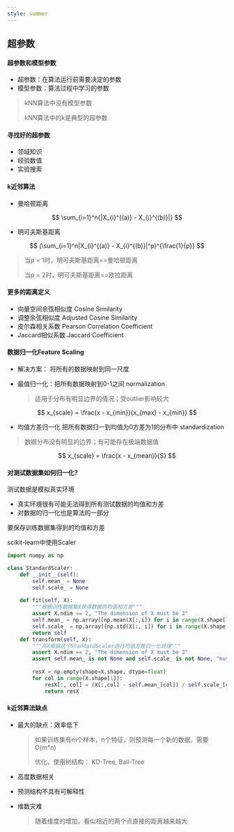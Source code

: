 ```yaml
---
style: summer
---
```

## 超参数

#### 超参数和模型参数

* 超参数：在算法运行前需要决定的参数
* 模型参数：算法过程中学习的参数

> kNN算法中没有模型参数
>
> kNN算法中的k是典型的超参数

#### 寻找好的超参数

* 领域知识
* 经验数值
* 实验搜索

#### k近邻算法

* 曼哈顿距离

$$
\sum_{i=1}^n{|X_{i}^{(a)} - X_{i}^{(b)}|}
$$



* 明可夫斯基距离

$$
(\sum_{i=1}^n|X_{i}^{(a)} - X_{i}^{(b)}|^p)^{\frac{1}{p}}
$$

> 当p = 1时，明可夫斯基距离==曼哈顿距离
>
> 当p = 2时，明可夫斯基距离==欧拉距离

#### 更多的距离定义

* 向量空间余弦相似度 Cosine Similarity
* 调整余弦相似度 Adjusted Cosine Similarity
* 皮尔森相关系数 Pearson Correlation Coefficient
* Jaccard相似系数 Jaccard Coefficient

#### 数据归一化Feature Scaling

* 解决方案： 将所有的数据映射到同一尺度

* 最值归一化：把所有数据映射到0-1之间 normalization 

  > 适用于分布有明显边界的情况；受outlier影响较大

$$
x_{scale} = \frac{x - x_{min}}{x_{max} - x_{min}}
$$

* 均值方差归一化 把所有数据归一到均值为0方差为1的分布中  standardization

> 数据分布没有明显的边界；有可能存在极端数据值

$$
x_{scale} = \frac{x - x_{mean}}{S}
$$

#### 对测试数据集如何归一化?

测试数据是模拟真实环境

* 真实环境很有可能无法得到所有测试数据的均值和方差
* 对数据的归一化也是算法的一部分

要保存训练数据集得到的均值和方差

scikit-learn中使用Scaler

```python
import numpy as np

class StandardScaler:
    def __init__(self):
        self.mean_ = None
        self.scale_ = None
        
    def fit(self, X):
        """根据训练数据集X获得数据的均值和方差"""
        assert X.ndim == 2, "The dimension of X must be 2"
        self.mean_ = np.array([np.mean(X[:,i]) for i in range(X.shape[1])])
        self.scale_ = np.array([np.std(X[:, i]) for i in range(X.shape[1])])
        return self
    def transform(self, X):
        """将X根据这个StandardScaler进行均值方差归一化处理"""
        assert X.ndim == 2, "The dimension of X must be 2"
        assert self.mean_ is not None and self.scale_ is not None, "must fit before transform"
        
        resX = np.empty(shape=X.shape, dtype=float)
        for col in range(X.shape[1]):
            resX[:, col] = (X[:,col] - self.mean_[col]) / self.scale_[col]
            return resX
```



#### k近邻算法缺点

* 最大的缺点：效率低下

  > 如果训练集有m个样本，n个特征，则预测每一个新的数据，需要O(m*n)
  >
  > 优化，使用树结构： KD-Tree, Ball-Tree

* 高度数据相关

* 预测结构不具有可解释性

* 维数灾难

  > 随着维度的增加，看似相近的两个点直接的距离越来越大